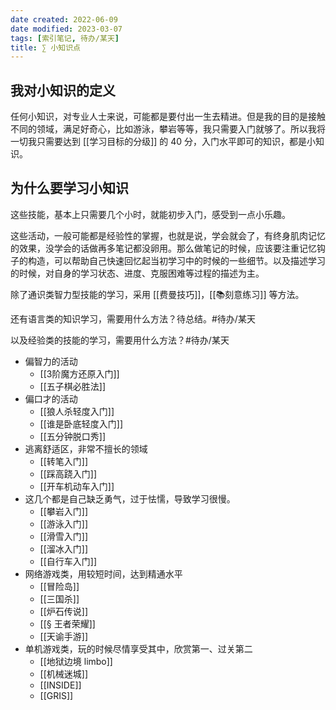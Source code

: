 ```yaml
---
date created: 2022-06-09
date modified: 2023-03-07
tags: [索引笔记, 待办/某天]
title: ∑ 小知识点
---
```


## 我对小知识的定义

任何小知识，对专业人士来说，可能都是要付出一生去精进。但是我的目的是接触不同的领域，满足好奇心，比如游泳，攀岩等等，我只需要入门就够了。所以我将一切我只需要达到 [[学习目标的分级]] 的 40 分，入门水平即可的知识，都是小知识。

## 为什么要学习小知识

这些技能，基本上只需要几个小时，就能初步入门，感受到一点小乐趣。

这些活动，一般可能都是经验性的掌握，也就是说，学会就会了，有终身肌肉记忆的效果，没学会的话做再多笔记都没卵用。那么做笔记的时候，应该要注重记忆钩子的构造，可以帮助自己快速回忆起当初学习中的时候的一些细节。以及描述学习的时候，对自身的学习状态、进度、克服困难等过程的描述为主。

除了通识类智力型技能的学习，采用 [[费曼技巧]]，[[📚刻意练习]] 等方法。

还有语言类的知识学习，需要用什么方法？待总结。#待办/某天

以及经验类的技能的学习，需要用什么方法？#待办/某天

- 偏智力的活动
	- [[3阶魔方还原入门]]
	- [[五子棋必胜法]]
- 偏口才的活动
	- [[狼人杀轻度入门]]
	- [[谁是卧底轻度入门]]
	- [[五分钟脱口秀]]
- 逃离舒适区，非常不擅长的领域
	- [[转笔入门]]
	- [[踩高跷入门]]
	- [[开车机动车入门]]
- 这几个都是自己缺乏勇气，过于怯懦，导致学习很慢。
	- [[攀岩入门]]
	- [[游泳入门]]
	- [[滑雪入门]]
	- [[溜冰入门]]
	- [[自行车入门]]
- 网络游戏类，用较短时间，达到精通水平
	- [[冒险岛]]
	- [[三国杀]]
	- [[炉石传说]]
	- [[§ 王者荣耀]]
	- [[天谕手游]]
- 单机游戏类，玩的时候尽情享受其中，欣赏第一、过关第二
	- [[地狱边境 limbo]]
	- [[机械迷城]]
	- [[INSIDE]]
	- [[GRIS]]
